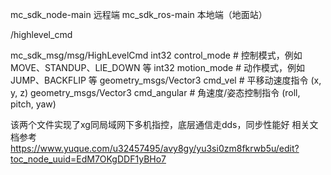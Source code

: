 mc_sdk_node-main 远程端 mc_sdk_ros-main 本地端（地面站）

/highlevel_cmd

mc_sdk_msg/msg/HighLevelCmd int32 control_mode # 控制模式，例如 MOVE、STANDUP、LIE_DOWN 等 int32 motion_mode # 动作模式，例如 JUMP、BACKFLIP 等 geometry_msgs/Vector3 cmd_vel # 平移动速度指令 (x, y, z) geometry_msgs/Vector3 cmd_angular # 角速度/姿态控制指令 (roll, pitch, yaw)

该两个文件实现了xg同局域网下多机指控，底层通信走dds，同步性能好 相关文档参考 https://www.yuque.com/u32457495/avy8gy/yu3si0zm8fkrwb5u/edit?toc_node_uuid=EdM7OKgDDF1yBHo7
